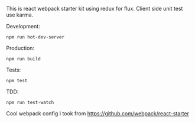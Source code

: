 This is react webpack starter kit using redux for flux.
Client side unit test use karma.

Development:
```
npm run hot-dev-server
```

Production:
```
npm run build
```

Tests:
```
npm test
```

TDD:
```
npm run test-watch
```

Cool webpack config I took from https://github.com/webpack/react-starter